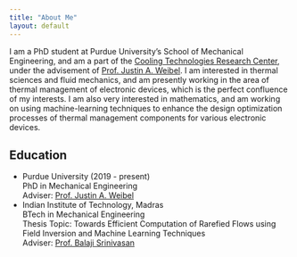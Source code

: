 ```yaml
---
title: "About Me"
layout: default
---
```


I am a PhD student at Purdue University’s School of Mechanical Engineering, and am a part of the [Cooling Technologies Research Center](https://engineering.purdue.edu/CTRC/research/index.php), under the advisement of [Prof. Justin A. Weibel](https://engineering.purdue.edu/ME/People/ptProfile?resource_id=78578). I am interested in thermal sciences and fluid mechanics, and am presently working in the area of thermal management of electronic devices, which is the perfect confluence of my interests. I am also very interested in mathematics, and am working on using machine-learning techniques to enhance the design optimization processes of thermal management components for various electronic devices.

## Education
- Purdue University (2019 - present)\
  PhD in Mechanical Engineering\
  Adviser: [Prof. Justin A. Weibel](https://engineering.purdue.edu/ME/People/ptProfile?resource_id=78578)
- Indian Institute of Technology, Madras\
  BTech in Mechanical Engineering\
  Thesis Topic: Towards Efficient Computation of Rarefied Flows using Field Inversion and Machine Learning Techniques\
  Adviser: [Prof. Balaji Srinivasan](https://mech.iitm.ac.in/meiitm/personnal/dr-balaji-srinivasan/)


